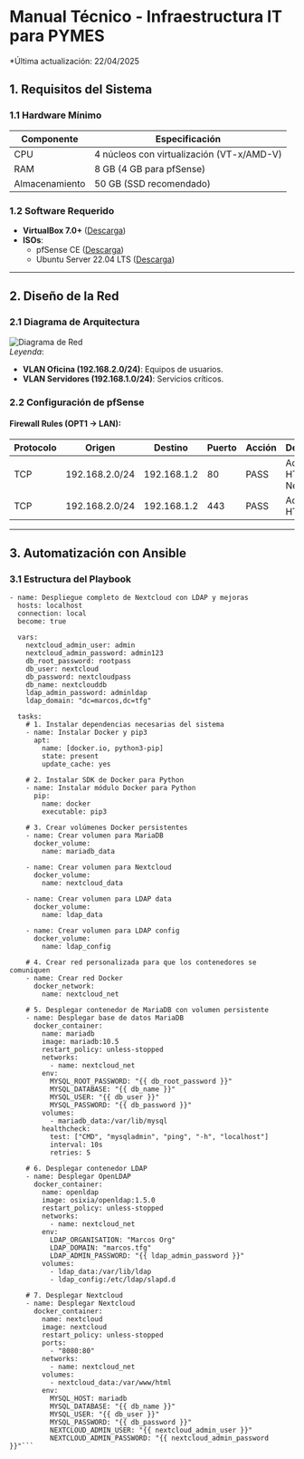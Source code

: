 # Manual Técnico - Infraestructura IT para PYMES  
*Última actualización: 22/04/2025 

## 1. Requisitos del Sistema  
### 1.1 Hardware Mínimo  
| Componente       | Especificación                     |
|------------------|------------------------------------|
| CPU              | 4 núcleos con virtualización (VT-x/AMD-V) |
| RAM              | 8 GB (4 GB para pfSense)           |
| Almacenamiento   | 50 GB (SSD recomendado)            |

### 1.2 Software Requerido  
- **VirtualBox 7.0+** ([Descarga](https://www.virtualbox.org/))  
- **ISOs**:  
  - pfSense CE ([Descarga](https://www.pfsense.org/download/))  
  - Ubuntu Server 22.04 LTS ([Descarga](https://ubuntu.com/download/server))  

---

## 2. Diseño de la Red  
### 2.1 Diagrama de Arquitectura  
![Diagrama de Red](diagrama_red.png)  
*Leyenda*:  
- **VLAN Oficina (192.168.2.0/24)**: Equipos de usuarios.  
- **VLAN Servidores (192.168.1.0/24)**: Servicios críticos.  

### 2.2 Configuración de pfSense  
#### Firewall Rules (OPT1 → LAN):  
| Protocolo | Origen           | Destino         | Puerto | Acción | Descripción               |
|-----------|------------------|-----------------|--------|--------|---------------------------|
| TCP       | 192.168.2.0/24   | 192.168.1.2     | 80     | PASS   | Acceso HTTP a Nextcloud   |
| TCP       | 192.168.2.0/24   | 192.168.1.2     | 443    | PASS   | Acceso HTTPS              |

---

## 3. Automatización con Ansible  
### 3.1 Estructura del Playbook  
```---
- name: Despliegue completo de Nextcloud con LDAP y mejoras
  hosts: localhost
  connection: local
  become: true

  vars:
    nextcloud_admin_user: admin
    nextcloud_admin_password: admin123
    db_root_password: rootpass
    db_user: nextcloud
    db_password: nextcloudpass
    db_name: nextclouddb
    ldap_admin_password: adminldap
    ldap_domain: "dc=marcos,dc=tfg"

  tasks:
    # 1. Instalar dependencias necesarias del sistema
    - name: Instalar Docker y pip3
      apt:
        name: [docker.io, python3-pip]
        state: present
        update_cache: yes

    # 2. Instalar SDK de Docker para Python
    - name: Instalar módulo Docker para Python
      pip:
        name: docker
        executable: pip3

    # 3. Crear volúmenes Docker persistentes
    - name: Crear volumen para MariaDB
      docker_volume:
        name: mariadb_data

    - name: Crear volumen para Nextcloud
      docker_volume:
        name: nextcloud_data

    - name: Crear volumen para LDAP data
      docker_volume:
        name: ldap_data

    - name: Crear volumen para LDAP config
      docker_volume:
        name: ldap_config

    # 4. Crear red personalizada para que los contenedores se comuniquen
    - name: Crear red Docker
      docker_network:
        name: nextcloud_net

    # 5. Desplegar contenedor de MariaDB con volumen persistente
    - name: Desplegar base de datos MariaDB
      docker_container:
        name: mariadb
        image: mariadb:10.5
        restart_policy: unless-stopped
        networks:
          - name: nextcloud_net
        env:
          MYSQL_ROOT_PASSWORD: "{{ db_root_password }}"
          MYSQL_DATABASE: "{{ db_name }}"
          MYSQL_USER: "{{ db_user }}"
          MYSQL_PASSWORD: "{{ db_password }}"
        volumes:
          - mariadb_data:/var/lib/mysql
        healthcheck:
          test: ["CMD", "mysqladmin", "ping", "-h", "localhost"]
          interval: 10s
          retries: 5

    # 6. Desplegar contenedor LDAP
    - name: Desplegar OpenLDAP
      docker_container:
        name: openldap
        image: osixia/openldap:1.5.0
        restart_policy: unless-stopped
        networks:
          - name: nextcloud_net
        env:
          LDAP_ORGANISATION: "Marcos Org"
          LDAP_DOMAIN: "marcos.tfg"
          LDAP_ADMIN_PASSWORD: "{{ ldap_admin_password }}"
        volumes:
          - ldap_data:/var/lib/ldap
          - ldap_config:/etc/ldap/slapd.d

    # 7. Desplegar Nextcloud
    - name: Desplegar Nextcloud
      docker_container:
        name: nextcloud
        image: nextcloud
        restart_policy: unless-stopped
        ports:
          - "8080:80"
        networks:
          - name: nextcloud_net
        volumes:
          - nextcloud_data:/var/www/html
        env:
          MYSQL_HOST: mariadb
          MYSQL_DATABASE: "{{ db_name }}"
          MYSQL_USER: "{{ db_user }}"
          MYSQL_PASSWORD: "{{ db_password }}"
          NEXTCLOUD_ADMIN_USER: "{{ nextcloud_admin_user }}"
          NEXTCLOUD_ADMIN_PASSWORD: "{{ nextcloud_admin_password }}"```
